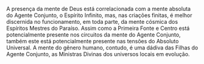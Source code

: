 ﻿A presença da mente de Deus está correlacionada com a mente absoluta do Agente Conjunto, o Espírito Infinito, mas, nas criações finitas, é melhor discernida no funcionamento, em toda parte, da mente cósmica dos Espíritos Mestres do Paraíso. Assim como a Primeira Fonte e Centro está potencialmente presente nos circuitos da mente do Agente Conjunto, também este está potencialmente presente nas tensões do Absoluto Universal. A mente do gênero humano, contudo, é uma dádiva das Filhas do Agente Conjunto, as Ministras Divinas dos universos locais em evolução.